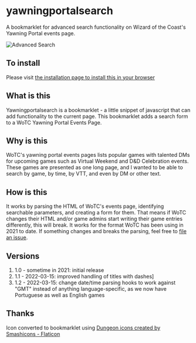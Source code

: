 # yawningportalsearch

A bookmarklet for advanced search functionality on Wizard of the Coast's Yawning Portal events page.

![Advanced Search](https://gludington.github.io/ypsearch.png)
## To install
Please visit <a href="https://gludington.github.io/yawningportalsearch/">the installation page to install this in your browser</a>

## What is this
Yawningportalsearch is a  bookmarklet - a little snippet of javascript that can add functionality to the current page.  This bookmarklet adds a search form to a WoTC Yawning Portal Events Page.
## Why is this
WoTC's yawning portal events pages lists popular games with talented DMs for upcoming games such as Virtual Weekend and D&D Celebration events.  These games are presented as one long page, and I wanted to be able to search by game, by time, by VTT, and even by DM or other text.

## How is this
It works by parsing the HTML of WoTC's events page, identifying searchable parameters, and creating a form for them.  That means if WoTC changes their HTML and/or game admins start writing their game entries differently, this will break.  It works for the format WoTC has been using in 2021 to date.  If something changes and breaks the parsing, feel free to [file an issue](https://github.com/gludington/yawningportalsearch/issues).

## Versions

1. 1.0 - sometime in 2021: initial release
2. 1.1 - 2022-03-15: improved handling of titles with dashes]
3. 1.2 - 2022-03-15: change date/time parsing hooks to work against "GMT" instead of anything language-specific, as we now have Portuguese as well as English games

## Thanks
Icon converted to bookmarklet using [Dungeon icons created by Smashicons - Flaticon](https://www.flaticon.com/free-icons/dungeon)
